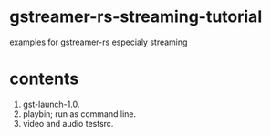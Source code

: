 # gstreamer-rs-streaming-tutorial
examples for gstreamer-rs especialy streaming

# contents

1. gst-launch-1.0.
1. playbin; run as command line.
1. video and audio testsrc.

